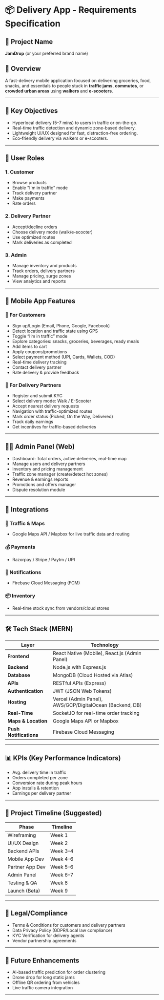 # 📦 Delivery App - Requirements Specification

## 📝 Project Name
**JamDrop** (or your preferred brand name)

## 🚀 Overview
A fast-delivery mobile application focused on delivering groceries, food, snacks, and essentials to people stuck in **traffic jams**, **commutes**, or **crowded urban areas** using **walkers** and **e-scooters**.

---

## 🎯 Key Objectives
- Hyperlocal delivery (5–7 mins) to users in traffic or on-the-go.
- Real-time traffic detection and dynamic zone-based delivery.
- Lightweight UI/UX designed for fast, distraction-free ordering.
- Eco-friendly delivery via walkers or e-scooters.

---

## 👥 User Roles

### 1. Customer
- Browse products
- Enable "I'm in traffic" mode
- Track delivery partner
- Make payments
- Rate orders

### 2. Delivery Partner
- Accept/decline orders
- Choose delivery mode (walk/e-scooter)
- Use optimized routes
- Mark deliveries as completed

### 3. Admin
- Manage inventory and products
- Track orders, delivery partners
- Manage pricing, surge zones
- View analytics and reports

---

## 📱 Mobile App Features

### 🔹 For Customers
- Sign up/Login (Email, Phone, Google, Facebook)
- Detect location and traffic state using GPS
- Toggle “I’m in traffic” mode
- Explore categories: snacks, groceries, beverages, ready meals
- Add items to cart
- Apply coupons/promotions
- Select payment method (UPI, Cards, Wallets, COD)
- Real-time delivery tracking
- Contact delivery partner
- Rate delivery & provide feedback

### 🔹 For Delivery Partners
- Register and submit KYC
- Select delivery mode: Walk / E-Scooter
- Accept nearest delivery requests
- Navigation with traffic-optimized routes
- Mark order status (Picked, On the Way, Delivered)
- Track daily earnings
- Get incentives for traffic-based deliveries

---

## 🧑‍💻 Admin Panel (Web)
- Dashboard: Total orders, active deliveries, real-time map
- Manage users and delivery partners
- Inventory and pricing management
- Traffic zone manager (create/detect hot zones)
- Revenue & earnings reports
- Promotions and offers manager
- Dispute resolution module

---

## 🧩 Integrations

### 🚗 Traffic & Maps
- Google Maps API / Mapbox for live traffic data and routing

### 💰 Payments
- Razorpay / Stripe / Paytm / UPI

### 🔔 Notifications
- Firebase Cloud Messaging (FCM)

### 📦 Inventory
- Real-time stock sync from vendors/cloud stores

---

## 🛠️ Tech Stack (MERN)

| Layer           | Technology                        |
|----------------|------------------------------------|
| **Frontend**    | React Native (Mobile), React.js (Admin Panel) |
| **Backend**     | Node.js with Express.js           |
| **Database**    | MongoDB (Cloud Hosted via Atlas)  |
| **APIs**        | RESTful APIs (Express)            |
| **Authentication** | JWT (JSON Web Tokens)         |
| **Hosting**     | Vercel (Admin Panel), AWS/GCP/DigitalOcean (Backend, DB) |
| **Real-Time**   | Socket.IO for real-time order tracking |
| **Maps & Location** | Google Maps API or Mapbox    |
| **Push Notifications** | Firebase Cloud Messaging  |

---

## 📊 KPIs (Key Performance Indicators)
- Avg. delivery time in traffic
- Orders completed per zone
- Conversion rate during peak hours
- App installs & retention
- Earnings per delivery partner

---

## 📆 Project Timeline (Suggested)
| Phase             | Timeline      |
|------------------|---------------|
| Wireframing       | Week 1        |
| UI/UX Design      | Week 2        |
| Backend APIs      | Week 3–4      |
| Mobile App Dev    | Week 4–6      |
| Partner App Dev   | Week 5–6      |
| Admin Panel       | Week 6–7      |
| Testing & QA      | Week 8        |
| Launch (Beta)     | Week 9        |

---

## 📄 Legal/Compliance
- Terms & Conditions for customers and delivery partners
- Data Privacy Policy (GDPR/Local law compliance)
- KYC Verification for delivery agents
- Vendor partnership agreements

---

## 📘 Future Enhancements
- AI-based traffic prediction for order clustering
- Drone drop for long static jams
- Offline QR ordering from vehicles
- Live traffic camera integration

---